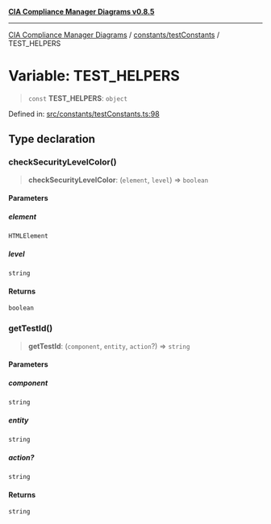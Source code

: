 [**CIA Compliance Manager Diagrams v0.8.5**](../../../README.md)

***

[CIA Compliance Manager Diagrams](../../../modules.md) / [constants/testConstants](../README.md) / TEST\_HELPERS

# Variable: TEST\_HELPERS

> `const` **TEST\_HELPERS**: `object`

Defined in: [src/constants/testConstants.ts:98](https://github.com/Hack23/cia-compliance-manager/blob/b799ef22d9067d09cc69eaeddf109ac9dcdce934/src/constants/testConstants.ts#L98)

## Type declaration

### checkSecurityLevelColor()

> **checkSecurityLevelColor**: (`element`, `level`) => `boolean`

#### Parameters

##### element

`HTMLElement`

##### level

`string`

#### Returns

`boolean`

### getTestId()

> **getTestId**: (`component`, `entity`, `action`?) => `string`

#### Parameters

##### component

`string`

##### entity

`string`

##### action?

`string`

#### Returns

`string`

